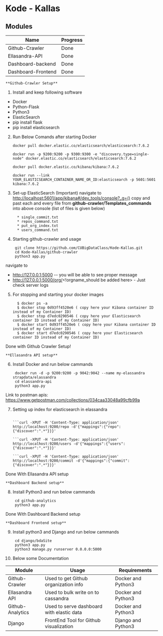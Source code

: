 
# Kode - Kallas


  

## Modules

|Name  | Progress |
|--|--|
|  Github-Crawler| Done|
| Ellasandra-API|Done|
|Dashboard-backend|Done|
|Dashboard-Frontend|Done|


    **Github-Crawler Setup**

 1) Install and keep following software
 

 - Docker
 - Python-Flask
 - Python3
 - ElasticSearch
 - pip install flask 
 - pip install elasticsearch 

2) Run Below Comands after starting Docker
	```
	docker pull docker.elastic.co/elasticsearch/elasticsearch:7.6.2
	```
	``` 
	docker run -p 9200:9200 -p 9300:9300 -e "discovery.type=single-node" docker.elastic.co/elasticsearch/elasticsearch:7.6.2 
	```
	```
	docker pull docker.elastic.co/kibana/kibana:7.6.2
	```
	```
	docker run --link YOUR_ELASTICSEARCH_CONTAINER_NAME_OR_ID:elasticsearch -p 5601:5601 kibana:7.6.2
	```
3) Set-up ElasticSearch (Important)
   navigate to [http://localhost:5601/app/kibana#/dev_tools/console?_g=()](http://localhost:5601/app/kibana#/dev_tools/console?_g=())
   copy and past each and every file from **github-crawler/Templates_commands** into above console (list of files is given below)

         * single_commit.txt
         * repos_command.txt
         * put_org_index.txt
         * users_command.txt
    

3) Starting github-crawler and usage

		git clone https://github.com/CUBigDataClass/Kode-Kallas.git
		cd Kode-Kallas/github-crawler
	    python3 app.py
navigate to
-  http://127.0.0.1:5000  -- you will be able to see proper message
- http://127.0.0.1:5000/org/<!orgname_should be added here>  - Just check server logs  

5) For stopping and starting your docker images	

	     $ docker ps -a    	
	     $ docker stop 0d93ff4520e6 ( copy here your Kibana container ID instead of my Container ID)	
	     $ docker stop d7edc0290546 ( copy here your Elasticsearch container ID instead of my Container ID)	
	     $ docker start 0d93ff4520e6 ( copy here your Kibana container ID instead of my Container ID)	
	     $ docker start d7edc0290546 ( copy here your Elasticsearch container ID instead of my Container ID)	

Done with Github Crawler Setup!

    **Ellasandra API setup**

6) Install Docker and run below cammands

	    docker run -d -p 9200:9200 -p 9042:9042 --name my-elassandra strapdata/elassandra
	    cd elassandra-api	 
	    python3 app.py
	   
Link to postman apis: https://www.getpostman.com/collections/034caa33048a99cfb99a	   
	
7) Setting up index for elasticsearch in elassandra
	```
	
	```curl -XPUT -H 'Content-Type: application/json' http://localhost:9200/repo -d'{"mappings":{"repo":{"discover":".*"}}}'
	
	```curl -XPUT -H 'Content-Type: application/json' http://localhost:9200/users -d'{"mappings":{"users":{"discover":".*"}}}'
	
	```curl -XPUT -H 'Content-Type: application/json' http://localhost:9200/commit -d'{"mappings":{"commit":{"discover":".*"}}}'

Done With Ellasandra API setup

    **Dashboard Backend setup**

8) Install Python3 and run below cammands

	    cd github-analytics
	    python3 app.py
	    
Done With Dashboard Backend setup

    **Dashboard Frontend setup**

9) Install python3 and Django and run below cammands

	    cd django/bdaSite
	    python3 app.py
	    python3 manage.py runserver 0.0.0.0:5000
	    



10) Below some Documentation


|**Module**  | **Usage** | **Requirements**|
|--|--|--|
|Github-Crawler|Used to get Github organization info |Docker and Python3|
|Ellasandra API|Used to bulk write on to cassandra |Docker and Python3|
|Github-Analytics|Used to serve dashboard with elastic data |Docker and Python3|
|Django|FrontEnd Tool for Github visualization  |Django and Python3|

